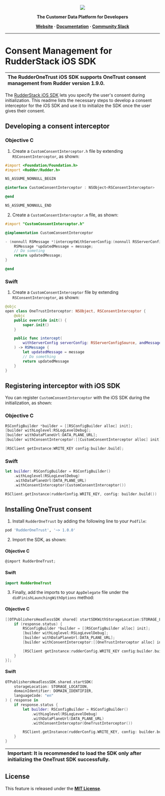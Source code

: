 <p align="center">
  <a href="https://rudderstack.com/">
    <img src="https://user-images.githubusercontent.com/59817155/121357083-1c571300-c94f-11eb-8cc7-ce6df13855c9.png">
  </a>
</p>

<p align="center"><b>The Customer Data Platform for Developers</b></p>

<p align="center">
  <b>
    <a href="https://rudderstack.com">Website</a>
    ·
    <a href="https://www.rudderstack.com/docs/sources/event-streams/sdks/rudderstack-ios-sdk/">Documentation</a>
    ·
    <a href="https://rudderstack.com/join-rudderstack-slack-community">Community Slack</a>
  </b>
</p>

---

# Consent Management for RudderStack iOS SDK

| The RudderOneTrust iOS SDK supports OneTrust consent management from Rudder version 1.9.0. |
| :----|

The [RudderStack iOS SDK](https://www.rudderstack.com/docs/sources/event-streams/sdks/rudderstack-ios-sdk/) lets you specify the user's consent during initialization. This readme lists the necessary steps to develop a consent interceptor for the iOS SDK and use it to initialize the SDK once the user gives their consent.

## Developing a consent interceptor

### Objective C

1. Create a `CustomConsentInterceptor.h` file by extending `RSConsentInterceptor`, as shown:

```objectivec
#import <Foundation/Foundation.h>
#import <Rudder/Rudder.h>

NS_ASSUME_NONNULL_BEGIN

@interface CustomConsentInterceptor : NSObject<RSConsentInterceptor>

@end

NS_ASSUME_NONNULL_END
```

2. Create a `CustomConsentInterceptor.m` file, as shown:

```objectivec
#import "CustomConsentInterceptor.h"

@implementation CustomConsentInterceptor

- (nonnull RSMessage *)interceptWithServerConfig:(nonnull RSServerConfigSource *)serverConfig andMessage:(nonnull RSMessage *)message {
    RSMessage *updatedMessage = message;
    // Do someting
    return updatedMessage;
}

@end
```

### Swift

1. Create a `CustomConsentInterceptor` file by extending `RSConsentInterceptor`, as shown:

```swift
@objc
open class OneTrustInterceptor: NSObject, RSConsentInterceptor {
    @objc
    public override init() {
        super.init()
    }

    public func intercept(
        withServerConfig serverConfig: RSServerConfigSource, andMessage message: RSMessage
    ) -> RSMessage {
        let updatedMessage = message
        // Do something
        return updatedMessage
    }
}
```

## Registering interceptor with iOS SDK

You can register `CustomConsentInterceptor` with the iOS SDK during the initialization, as shown:

### Objective C

```objectivec
RSConfigBuilder *builder = [[RSConfigBuilder alloc] init];
[builder withLoglevel:RSLogLevelDebug];
[builder withDataPlaneUrl:DATA_PLANE_URL];
[builder withConsentInterceptor:[[CustomConsentInterceptor alloc] init]];

[RSClient getInstance:WRITE_KEY config:builder.build];
```

### Swift

```swift
let builder: RSConfigBuilder = RSConfigBuilder()
    .withLoglevel(RSLogLevelDebug)
    .withDataPlaneUrl(DATA_PLANE_URL)
    .withConsentInterceptor(CustomConsentInterceptor())

RSClient.getInstance(rudderConfig.WRITE_KEY, config: builder.build())
```

## Installing OneTrust consent

1. Install `RudderOneTrust` by adding the following line to your `Podfile`:

```ruby
pod 'RudderOneTrust', '~> 1.0.0'
```

2. Import the SDK, as shown:

#### Objective C

```objectivec
@import RudderOneTrust;
```

#### Swift

```swift
import RudderOneTrust
```

3. Finally, add the imports to your `AppDelegate` file under the `didFinishLaunchingWithOptions` method:

#### Objective C

```objectivec
[[OTPublishersHeadlessSDK shared] startSDKWithStorageLocation:STORAGE_LOCATION domainIdentifier:DOMAIN_IDENTIFIER languageCode:@"en" params:nil loadOffline:NO completionHandler:^(OTResponse *response) {
    if (response.status) {
        RSConfigBuilder *builder = [[RSConfigBuilder alloc] init];
        [builder withLoglevel:RSLogLevelDebug];
        [builder withDataPlaneUrl:DATA_PLANE_URL];
        [builder withConsentInterceptor:[[OneTrustInterceptor alloc] init]];

        [RSClient getInstance:rudderConfig.WRITE_KEY config:builder.build];
    }
}];
```

#### Swift

```swift
OTPublishersHeadlessSDK.shared.startSDK(
    storageLocation: STORAGE_LOCATION,
    domainIdentifier: DOMAIN_IDENTIFIER,
    languageCode: "en"
) { response in
    if response.status {
        let builder: RSConfigBuilder = RSConfigBuilder()
            .withLoglevel(RSLogLevelDebug)
            .withDataPlaneUrl(DATA_PLANE_URL)
            .withConsentInterceptor(OneTrustInterceptor())

        RSClient.getInstance(rudderConfig.WRITE_KEY, config: builder.build())
    }
}
```

| Important: It is recommended to load the SDK only after initializing the OneTrust SDK successfully. |
| :----|

## License

This feature is released under the [**MIT License**](https://opensource.org/licenses/MIT).
